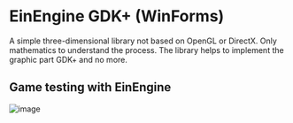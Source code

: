 # EinEngine GDK+ (WinForms)
A simple three-dimensional library not based on OpenGL or DirectX.  Only mathematics to understand the process. The library helps to implement the graphic part GDK+ and no more.

## Game testing with EinEngine
![image](https://user-images.githubusercontent.com/106626493/172017776-d208bc95-56b2-4760-8315-69f1ae5b4ac4.png)

